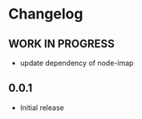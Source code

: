 # Changelog

<!--
  Placeholder for the next version (at the beginning of the line):
  ## **WORK IN PROGRESS**
-->

## **WORK IN PROGRESS**
- update dependency of node-imap

## 0.0.1
- Initial release
